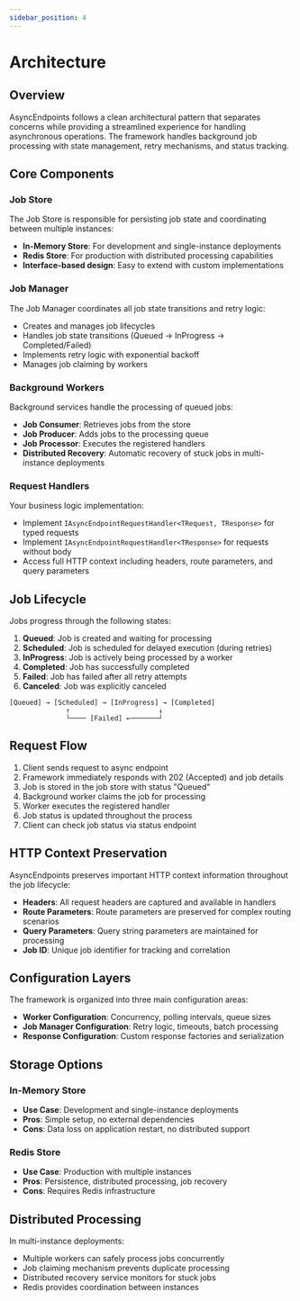 ```yaml
---
sidebar_position: 4
---
```


# Architecture

## Overview

AsyncEndpoints follows a clean architectural pattern that separates concerns while providing a streamlined experience for handling asynchronous operations. The framework handles background job processing with state management, retry mechanisms, and status tracking.

## Core Components

### Job Store
The Job Store is responsible for persisting job state and coordinating between multiple instances:

- **In-Memory Store**: For development and single-instance deployments
- **Redis Store**: For production with distributed processing capabilities
- **Interface-based design**: Easy to extend with custom implementations

### Job Manager
The Job Manager coordinates all job state transitions and retry logic:

- Creates and manages job lifecycles
- Handles job state transitions (Queued → InProgress → Completed/Failed)
- Implements retry logic with exponential backoff
- Manages job claiming by workers

### Background Workers
Background services handle the processing of queued jobs:

- **Job Consumer**: Retrieves jobs from the store
- **Job Producer**: Adds jobs to the processing queue
- **Job Processor**: Executes the registered handlers
- **Distributed Recovery**: Automatic recovery of stuck jobs in multi-instance deployments

### Request Handlers
Your business logic implementation:

- Implement `IAsyncEndpointRequestHandler<TRequest, TResponse>` for typed requests
- Implement `IAsyncEndpointRequestHandler<TResponse>` for requests without body
- Access full HTTP context including headers, route parameters, and query parameters

## Job Lifecycle

Jobs progress through the following states:

1. **Queued**: Job is created and waiting for processing
2. **Scheduled**: Job is scheduled for delayed execution (during retries)
3. **InProgress**: Job is actively being processed by a worker
4. **Completed**: Job has successfully completed
5. **Failed**: Job has failed after all retry attempts
6. **Canceled**: Job was explicitly canceled

```
[Queued] → [Scheduled] → [InProgress] → [Completed]
              ↑                      ↓
              └──── [Failed] ←───────┘
```

## Request Flow

1. Client sends request to async endpoint
2. Framework immediately responds with 202 (Accepted) and job details
3. Job is stored in the job store with status "Queued"
4. Background worker claims the job for processing
5. Worker executes the registered handler
6. Job status is updated throughout the process
7. Client can check job status via status endpoint

## HTTP Context Preservation

AsyncEndpoints preserves important HTTP context information throughout the job lifecycle:

- **Headers**: All request headers are captured and available in handlers
- **Route Parameters**: Route parameters are preserved for complex routing scenarios
- **Query Parameters**: Query string parameters are maintained for processing
- **Job ID**: Unique job identifier for tracking and correlation

## Configuration Layers

The framework is organized into three main configuration areas:

- **Worker Configuration**: Concurrency, polling intervals, queue sizes
- **Job Manager Configuration**: Retry logic, timeouts, batch processing
- **Response Configuration**: Custom response factories and serialization

## Storage Options

### In-Memory Store
- **Use Case**: Development and single-instance deployments
- **Pros**: Simple setup, no external dependencies
- **Cons**: Data loss on application restart, no distributed support

### Redis Store
- **Use Case**: Production with multiple instances
- **Pros**: Persistence, distributed processing, job recovery
- **Cons**: Requires Redis infrastructure

## Distributed Processing

In multi-instance deployments:

- Multiple workers can safely process jobs concurrently
- Job claiming mechanism prevents duplicate processing
- Distributed recovery service monitors for stuck jobs
- Redis provides coordination between instances